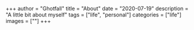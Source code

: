+++
author = "Ghotfall"
title = "About"
date = "2020-07-19"
description = "A little bit about myself"
tags = ["life", "personal"]
categories = ["life"]
images = [""]
+++

